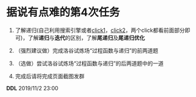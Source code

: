 # 据说有点难的第4次任务

1. 了解递归(自己利用搜索引擎或者[click1](https://www.jianshu.com/p/70ca0d99a89b)，[click2](https://www.cnblogs.com/kubidemanong/p/10538799.html)，两个click都看前面部分即可)，了解**递归**与**迭代**的区别，了解**尾递归**及**尾递归优化**

2. （强烈建议做）完成洛谷试炼场“过程函数与递归”的前两道题

3. （选做）尝试洛谷试炼场“过程函数与递归”的后两道题中的一道

4. 完成后请将完成页面截图发群

**DDL** 2019/11/2 23:00
